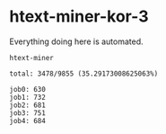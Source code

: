 # htext-miner-kor-3

Everything doing here is automated.

```
htext-miner

total: 3478/9855 (35.29173008625063%)

job0: 630
job1: 732
job2: 681
job3: 751
job4: 684
```